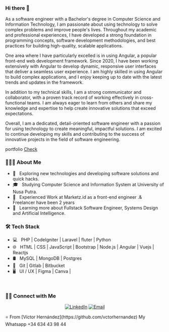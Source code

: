 ### Hi there 👋
<p> 
As a software engineer with a Bachelor's degree in Computer Science and Information Technology, I am passionate about using technology to solve complex problems and improve people's lives. Throughout my academic and professional experiences, I have developed a strong foundation in programming concepts, software development methodologies, and best practices for building high-quality, scalable applications.

One area where I have particularly excelled is in using Angular, a popular front-end web development framework. Since 2020, I have been working extensively with Angular to develop dynamic, responsive user interfaces that deliver a seamless user experience. I am highly skilled in using Angular to build complex applications, and I enjoy keeping up to date with the latest trends and updates in the framework.

In addition to my technical skills, I am a strong communicator and collaborator, with a proven track record of working effectively in cross-functional teams. I am always eager to learn from others and share my knowledge and expertise to help create innovative solutions that exceed expectations.

Overall, I am a dedicated, detail-oriented software engineer with a passion for using technology to create meaningful, impactful solutions. I am excited to continue developing my skills and contributing to the success of innovative projects in the field of software engineering.
</p>
portfolio
<a target="_blank" href="https://portfolio-and-blog-vert.vercel.app/">Check</a>

<h3> 👨🏻‍💻 About Me </h3>

- 🤔 &nbsp; Exploring new technologies and developing software solutions and quick hacks.
- 🎓 &nbsp; Studying Computer Science and Information System at University of Nusa Putra.
- 💼 &nbsp; Experienced Work at Marketz.id as a front-end engineer .& Freelancer have been 2 years
- 🌱 &nbsp; Learning more about Fullstack Software Engineer, Systems Design and Artificial Intelligence.

<h3>🛠 Tech Stack</h3>

- 💻 &nbsp; PHP | CodeIgniter | Laravel | fluter | Python
- 🌐 &nbsp; HTML | CSS | JavaScript | Bootstrap | Node.js | Angular | Vuejs | Reactjs
- 🛢 &nbsp; MySQL | MongoDB | Postgres
- 🔧 &nbsp; Git | Gitlab | Bitbucket
- 🖥 &nbsp; UI / UX | Figma | Canva |

<br/>

<h3> 🤝🏻 Connect with Me </h3>

<p align="center">
<a href="https://www.linkedin.com/in/angga-lesmana-19466a190/"><img alt="LinkedIn" src="https://img.shields.io/badge/LinkedIn-Angga%20Lesmana%20github-blue?style=flat-square&logo=linkedin"></a>
<a href="mailto:hernandezgarridovictor@gmail.com"><img alt="Email" src="https://img.shields.io/badge/Email-hernandezgarridovictor@gmail.com-blue?style=flat-square&logo=gmail"></a>
</p>
⭐️ From [Víctor Hernández](https://github.com/vctorhernandez)
My Whatsapp
+34 634 43 98 44
